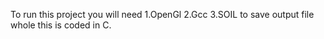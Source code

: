 To run this project you will need
1.OpenGl
2.Gcc
3.SOIL to save output file
whole this is coded in C.
